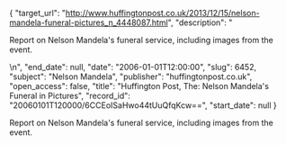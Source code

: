 {
  "target_url": "http://www.huffingtonpost.co.uk/2013/12/15/nelson-mandela-funeral-pictures_n_4448087.html", 
  "description": "<p>Report on Nelson Mandela's funeral service, including images from the event.</p>\n", 
  "end_date": null, 
  "date": "2006-01-01T12:00:00", 
  "slug": 6452, 
  "subject": "Nelson Mandela", 
  "publisher": "huffingtonpost.co.uk", 
  "open_access": false, 
  "title": "Huffington Post, The: Nelson Mandela's Funeral in Pictures", 
  "record_id": "20060101T120000/6CCEoISaHwo44tUuQfqKcw==", 
  "start_date": null
}

<p>Report on Nelson Mandela's funeral service, including images from the event.</p>
